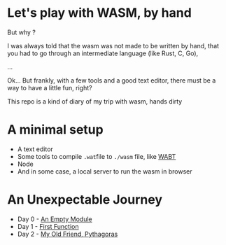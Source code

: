 # Let's play with WASM, by hand

But why ? 

I was always told that the wasm was not made to be written by hand, that you had to go through an intermediate language (like Rust, C, Go),

... 

Ok... But frankly, with a few tools and a good text editor, there must be a way to have a little fun, right?

This repo is a kind of diary of my trip with wasm, hands dirty


# A minimal setup
- A text editor
- Some tools to compile `.wat`file to `./wasm` file, like [WABT](https://github.com/WebAssembly/wabt)
- Node
- And in some case, a local server to run the wasm in browser


# An Unexpectable Journey
- Day 0 - [An Empty Module](https://github.com/LittleB0xes/wasm-playground/tree/main/day_0)
- Day 1 - [First Function](https://github.com/LittleB0xes/wasm-playground/tree/main/day_1)
- Day 2 - [My Old Friend, Pythagoras](https://github.com/LittleB0xes/wasm-playground/tree/main/day_2)

